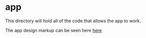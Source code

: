 # app
This directory will hold all of the code that allows the app to work.

The app design markup can be seen here [here](https://www.figma.com/file/I3UxsxEzIsTp0hYgttS95y/Smart-Outlet?node-id=0%3A1)